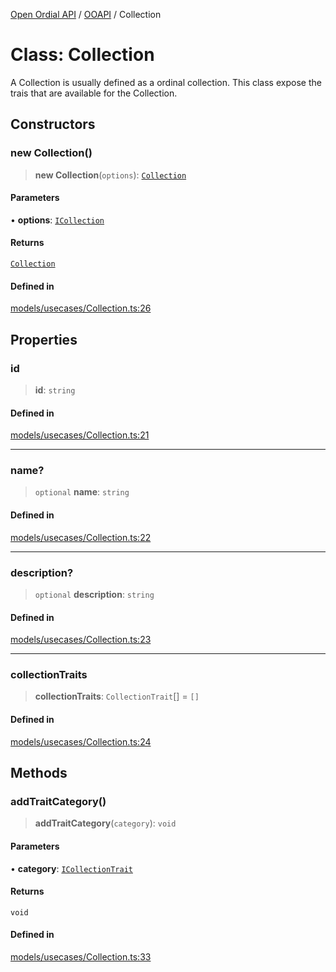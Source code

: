 [Open Ordial API](../../README.md) / [OOAPI](../README.md) / Collection

# Class: Collection

A Collection is usually defined as a ordinal collection. This class
expose the trais that are available for the Collection.

## Constructors

### new Collection()

> **new Collection**(`options`): [`Collection`](Collection.md)

#### Parameters

• **options**: [`ICollection`](../interfaces/ICollection.md)

#### Returns

[`Collection`](Collection.md)

#### Defined in

[models/usecases/Collection.ts:26](https://github.com/sagaverse-io/SagaverseOrdinalAPI/blob/90d228bc8061a836e19a66b3b1e83f3192c2e482/src/models/usecases/Collection.ts#L26)

## Properties

### id

> **id**: `string`

#### Defined in

[models/usecases/Collection.ts:21](https://github.com/sagaverse-io/SagaverseOrdinalAPI/blob/90d228bc8061a836e19a66b3b1e83f3192c2e482/src/models/usecases/Collection.ts#L21)

***

### name?

> `optional` **name**: `string`

#### Defined in

[models/usecases/Collection.ts:22](https://github.com/sagaverse-io/SagaverseOrdinalAPI/blob/90d228bc8061a836e19a66b3b1e83f3192c2e482/src/models/usecases/Collection.ts#L22)

***

### description?

> `optional` **description**: `string`

#### Defined in

[models/usecases/Collection.ts:23](https://github.com/sagaverse-io/SagaverseOrdinalAPI/blob/90d228bc8061a836e19a66b3b1e83f3192c2e482/src/models/usecases/Collection.ts#L23)

***

### collectionTraits

> **collectionTraits**: `CollectionTrait`[] = `[]`

#### Defined in

[models/usecases/Collection.ts:24](https://github.com/sagaverse-io/SagaverseOrdinalAPI/blob/90d228bc8061a836e19a66b3b1e83f3192c2e482/src/models/usecases/Collection.ts#L24)

## Methods

### addTraitCategory()

> **addTraitCategory**(`category`): `void`

#### Parameters

• **category**: [`ICollectionTrait`](../interfaces/ICollectionTrait.md)

#### Returns

`void`

#### Defined in

[models/usecases/Collection.ts:33](https://github.com/sagaverse-io/SagaverseOrdinalAPI/blob/90d228bc8061a836e19a66b3b1e83f3192c2e482/src/models/usecases/Collection.ts#L33)

